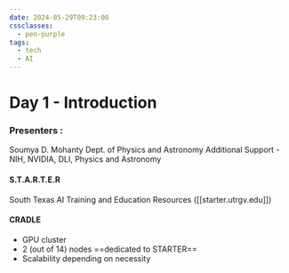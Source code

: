 ```yaml
---
date: 2024-05-29T09:23:00
cssclasses:
  - pen-purple
tags:
  - tech
  - AI
---
```

# Day 1 - Introduction
### Presenters : 
Soumya D. Mohanty
Dept. of Physics and Astronomy
Additional Support - NIH, NVIDIA, DLI, Physics and Astronomy

#### S.T.A.R.T.E.R
South Texas AI Training and Education Resources ([[starter.utrgv.edu]])

#### CRADLE
- GPU cluster
- 2 (out of 14) nodes ==dedicated to STARTER==
- Scalability depending on necessity 


